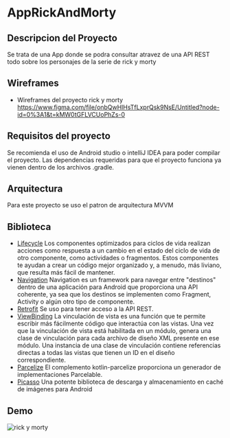# AppRickAndMorty

## Descripcion del Proyecto

Se trata de una App donde se podra consultar atravez de una API REST todo sobre los personajes de la serie de rick y morty


## Wireframes

- Wireframes del proyecto rick y morty https://www.figma.com/file/onbQwHlHsTfLxprQsk9NsE/Untitled?node-id=0%3A1&t=kMW0tGFLVCUoPhZs-0

## Requisitos del proyecto

Se recomienda el uso de Android studio o intelliJ IDEA para poder compilar el proyecto. Las dependencias requeridas para que el proyecto funciona ya
vienen dentro de los archivos .gradle.

## Arquitectura
Para este proyecto se uso el patron de arquitectura MVVM

## Biblioteca

- [Lifecycle](https://developer.android.com/jetpack/androidx/releases/lifecycle?hl=es-419) Los componentes optimizados para ciclos de vida realizan acciones como respuesta a un cambio en el estado del ciclo de vida de otro componente, como actividades o fragmentos. Estos componentes te ayudan a crear un código mejor organizado y, a menudo, más liviano, que resulta más fácil de mantener. 
- [Navigation](https://developer.android.com/jetpack/androidx/releases/navigation) Navigation es un framework para navegar entre "destinos" dentro de una aplicación para Android que proporciona una API coherente, ya sea que los destinos se implementen como Fragment, Activity o algún otro tipo de componente.
- [Retrofit](https://developer.android.com/kotlin/coroutines?hl=es-419) Se uso para tener acceso a la API REST.
- [ViewBinding](https://developer.android.com/topic/libraries/view-binding) La vinculación de vista es una función que te permite escribir más fácilmente código que interactúa con las vistas. Una vez que la vinculación de vista está habilitada en un módulo, genera una clase de vinculación para cada archivo de diseño XML presente en ese módulo. Una instancia de una clase de vinculación contiene referencias directas a todas las vistas que tienen un ID en el diseño correspondiente.
- [Parcelize](https://developer.android.com/kotlin/parcelize) El complemento kotlin-parcelize proporciona un generador de implementaciones Parcelable.
- [Picasso](https://github.com/square/picasso) Una potente biblioteca de descarga y almacenamiento en caché de imágenes para Android


## Demo

![rick y morty](https://user-images.githubusercontent.com/84041579/210410935-da0475e0-d86d-4b0a-a7b0-e399b7d641ea.gif)




